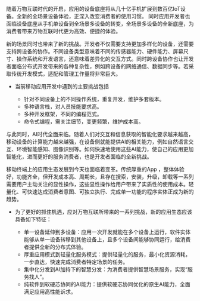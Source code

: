 随着万物互联时代的开启，应用的设备底座将从几十亿手机扩展到数百亿IoT设备。全新的全场景设备体验，正深入改变消费者的使用习惯。 同时应用开发者也面临设备底座从手机单设备到全场景多设备的转变，全场景多设备的全新底座，为消费者带来万物互联时代更为高效、便捷的体验。

新的场景同时也带来了新的挑战。开发者不仅需要支持更加多样化的设备，还需要支持跨设备的协作。不同设备类型意味着不同的传感器能力、硬件能力、屏幕尺寸、操作系统和开发语言，还意味着差异化的交互方式。同时跨设备协作也让开发者面临分布式开发带来的各种复杂性，例如跨设备的网络通信、数据同步等。若采取传统开发模式，适配和管理工作量将非常巨大。

*   当前移动应用开发中遇到的主要挑战包括

    *   针对不同设备上的不同操作系统，重复开发，维护多套版本。
    *   多种语言栈，对人员技能要求高。
    *   多种开发框架，不同的编程范式。
    *   命令式编程，需关注细节，变更频繁，维护成本高。

与此同时，AI时代全面来临。随着人们对交互和信息获取的智能化要求越来越高，移动设备的计算能力越来越强，在设备侧就能提供AI的相关能力，例如自然语言交互、环境智能感知、图像识别等。如何快速地使用这些AI能力，使自己的应用更加智能化，进而更好的服务消费者，也是开发者面临的全新挑战。

移动终端上的应用生态发展到今天也面临着变革。传统厚重的App ，整体体验好，功能齐全，但开发成本高、周期长，且存在搜索，安装，升级，卸载等一系列需要用户主动关注的显性操作，这些显性操作给用户带来了实质性的使用成本。轻量化、可快速达成消费者意图、可独立执行、完成单一功能的程序实体正成为新的趋势。

*   为了更好的抓住机遇，应对万物互联所带来的一系列挑战，新的应用生态应该具备如下特征：

    *   单一设备延伸到多设备：应用一次开发就能在多个设备上运行，软件实体能够从单一设备转移到其他设备上，且多个设备间能够协同运行，给消费者提供全新的分布式体验。
    *   厚重应用模式到轻量化服务模式：提供轻量化的服务，最小化资源消耗，一步直达，快速完成消费者特定场景的任务。
    *   集中化分发到AI加持下的智慧分发：为消费者提供智慧场景服务，实现“服务找人”。
    *   纯软件到软硬芯协同的AI能力：提供软硬芯协同优化的原生AI能力，全面满足应用高性能诉求。

